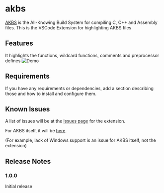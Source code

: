 # akbs

[AKBS](https://github.com/AaravMalani/akbs) is the All-Knowing Build System for compiling C, C++ and Assembly files.
This is the VSCode Extension for highlighting AKBS files

## Features

It highlights the functions, wildcard functions, comments and preprocessor defines
![Demo](https://user-images.githubusercontent.com/105878671/225335365-427276eb-358a-4bd4-a426-867bc979c06e.png)

## Requirements

If you have any requirements or dependencies, add a section describing those and how to install and configure them.

## Known Issues

A list of issues will be at the [Issues page](https://github.com/AaravMalani/akbs-vscode/issues) for the extension.

For AKBS itself, it will be [here](https://github.com/AaravMalani/akbs/issues).

(For example, lack of Windows support is an issue for AKBS itself, not the extension)

## Release Notes

### 1.0.0

Initial release 
